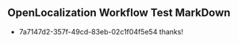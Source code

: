 ## OpenLocalization Workflow Test MarkDown
* 7a7147d2-357f-49cd-83eb-02c1f04f5e54 thanks!

<!--HONumber=Jul16_HO5-->


